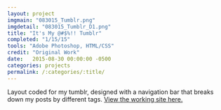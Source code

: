 ```yaml
---
layout: project
imgmain: "083015_Tumblr.png"
imgdetail: "083015_Tumblr_D1.png"
title: "It's My @#$%!! Tumblr"
completed: "1/15/15"
tools: "Adobe Photoshop, HTML/CSS"
credit: "Original Work"
date:   2015-08-30 00:00:00 -0500
categories: projects
permalink: /:categories/:title/
---
```

Layout coded for my tumblr, designed with a navigation bar that breaks down my posts by different tags. <a href="http://itsmyfreakin.tumblr.com">View the working site here.</a>